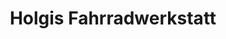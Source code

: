 ---
title: "Holgis Fahrradwerkstatt"
url: /wyhl-am-kaiserstuhl/holgis-fahrradwerkstatt/
shop: Fahrrad
---